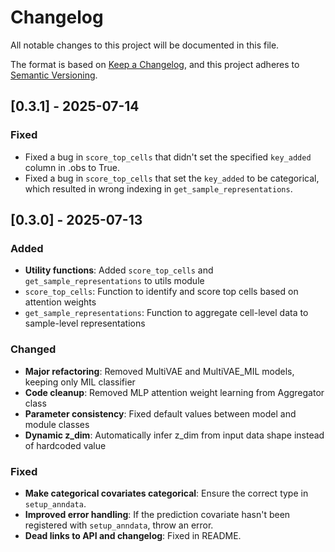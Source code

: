 # Changelog

All notable changes to this project will be documented in this file.

The format is based on [Keep a Changelog][],
and this project adheres to [Semantic Versioning][].

[keep a changelog]: https://keepachangelog.com/en/1.0.0/
[semantic versioning]: https://semver.org/spec/v2.0.0.html

## [0.3.1] - 2025-07-14

### Fixed

- Fixed a bug in `score_top_cells` that didn't set the specified `key_added` column in .obs to True.
- Fixed a bug in `score_top_cells` that set the `key_added` to be categorical, which resulted in wrong indexing in `get_sample_representations`.

## [0.3.0] - 2025-07-13

### Added

- **Utility functions**: Added `score_top_cells` and `get_sample_representations` to utils module
- `score_top_cells`: Function to identify and score top cells based on attention weights
- `get_sample_representations`: Function to aggregate cell-level data to sample-level representations

### Changed

- **Major refactoring**: Removed MultiVAE and MultiVAE_MIL models, keeping only MIL classifier
- **Code cleanup**: Removed MLP attention weight learning from Aggregator class
- **Parameter consistency**: Fixed default values between model and module classes
- **Dynamic z_dim**: Automatically infer z_dim from input data shape instead of hardcoded value

### Fixed

- **Make categorical covariates categorical**: Ensure the correct type in `setup_anndata`.
- **Improved error handling**: If the prediction covariate hasn't been registered with `setup_anndata`, throw an error.
- **Dead links to API and changelog**: Fixed in README.

